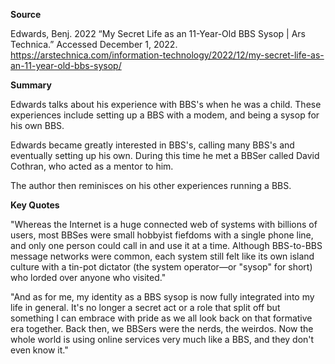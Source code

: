 **Source**

Edwards, Benj. 2022 “My Secret Life as an 11-Year-Old BBS Sysop | Ars Technica.” Accessed December 1, 2022. https://arstechnica.com/information-technology/2022/12/my-secret-life-as-an-11-year-old-bbs-sysop/



**Summary**


Edwards talks about his experience with BBS's when he was a child. These experiences include setting up a BBS with a modem, and being a sysop for his own BBS.


Edwards became greatly interested in BBS's, calling many BBS's and eventually setting up his own. During this time he met a BBSer called David Cothran, who acted as a mentor to him.

The author then reminisces on his other experiences running a BBS. 




**Key Quotes**


"Whereas the Internet is a huge connected web of systems with billions of users, most BBSes were small hobbyist fiefdoms with a single phone line, and only one person could call in and use it at a time. Although BBS-to-BBS message networks were common, each system still felt like its own island culture with a tin-pot dictator (the system operator—or "sysop" for short) who lorded over anyone who visited."


"And as for me, my identity as a BBS sysop is now fully integrated into my life in general. It's no longer a secret act or a role that split off but something I can embrace with pride as we all look back on that formative era together. Back then, we BBSers were the nerds, the weirdos. Now the whole world is using online services very much like a BBS, and they don't even know it."
